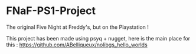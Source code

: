 # FNaF-PS1-Project
The original Five Night at Freddy's, but on the Playstation ! 

This project has been made using psyq + nugget, here is the main place for this : https://github.com/ABelliqueux/nolibgs_hello_worlds
